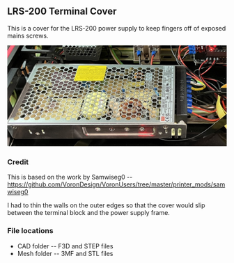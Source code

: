 ## LRS-200 Terminal Cover

This is a cover for the LRS-200 power supply to keep fingers off of exposed mains screws.

![jpg](Images/LRS-200_terminal_cover-in-place.jpg)

### Credit
This is based on the work by Samwiseg0 -- https://github.com/VoronDesign/VoronUsers/tree/master/printer_mods/samwiseg0

I had to thin the walls on the outer edges so that the cover would slip between the terminal block and the power supply frame.

### File locations
- CAD folder -- F3D and STEP files
- Mesh folder -- 3MF and STL files
